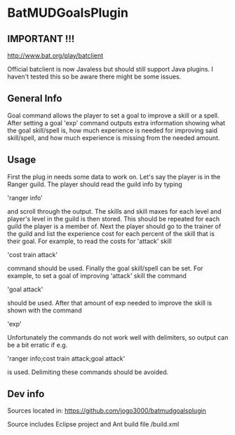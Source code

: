 BatMUDGoalsPlugin
=================

##  IMPORTANT !!!

http://www.bat.org/play/batclient

Official batclient is now Javaless but should still support Java plugins. I haven't tested this so be aware there might be some issues.

## General Info

Goal command allows the player to set a goal to improve a skill or a spell. 
After setting a goal 'exp' command outputs extra information showing what the 
goal skill/spell is, how much experience is needed for improving said 
skill/spell, and how much experience is missing from the needed amount.

## Usage

First the plug in needs some data to work on. Let's say the player is in the 
Ranger guild. The player should read the guild info by typing

'ranger info'

and scroll through the output. The skills and skill maxes for each level and 
player's level in the guild is then stored. This should be repeated for each
guild the player is a member of. Next the player should go to the trainer of 
the guild and list the experience cost for each percent of the skill that is 
their goal. For example, to read the costs for 'attack' skill

'cost train attack'

command should be used. Finally the goal skill/spell can be set. For example, 
to set a goal of improving 'attack' skill the command 

'goal attack'

should be used. After that amount of exp needed to improve the skill is shown 
with the command

'exp'

Unfortunately the commands do not work well with delimiters, so output can be a 
bit erratic if e.g.

'ranger info;cost train attack;goal attack'

is used. Delimiting these commands should be avoided.

## Dev info

Sources located in:
https://github.com/jogo3000/batmudgoalsplugin

Source includes Eclipse project and Ant build file /build.xml
